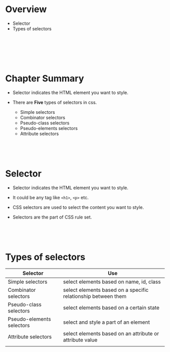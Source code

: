 # Overview

- Selector
- Types of selectors

&nbsp;

&nbsp;

&nbsp;

# Chapter Summary

- Selector indicates the HTML element you want to style.

- There are **Five** types of selectors in css.
  - Simple selectors
  - Combinator selectors
  - Pseudo-class selectors
  - Pseudo-elements selectors
  - Attribute selectors

&nbsp;

&nbsp;

# Selector

- Selector indicates the HTML element you want to style.

- It could be any tag like `<h1>`, `<p>` etc.

- CSS selectors are used to select the content you want to style.

- Selectors are the part of CSS rule set.

&nbsp;

&nbsp;

# Types of selectors

| Selector                  | Use                                                           |
| ------------------------- | ------------------------------------------------------------- |
| Simple selectors          | select elements based on name, id, class                      |
| Combinator selectors      | select elements based on a specific relationship between them |
| Pseudo-class selectors    | select elements based on a certain state                      |
| Pseudo-elements selectors | select and style a part of an element                         |
| Attribute selectors       | select elements based on an attribute or attribute value      |
|                           |                                                               |
